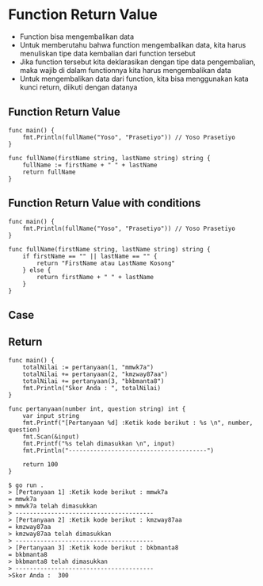 # Function Return Value
- Function bisa mengembalikan data
- Untuk memberutahu bahwa function mengembalikan data, kita harus menuliskan tipe data kembalian dari function tersebut
- Jika function tersebut kita deklarasikan dengan tipe data pengembalian, maka wajib di dalam functionnya kita harus mengembalikan data
- Untuk mengembalikan data dari function, kita bisa menggunakan kata kunci return, diikuti dengan datanya


## Function Return Value
``` golang
func main() {
	fmt.Println(fullName("Yoso", "Prasetiyo")) // Yoso Prasetiyo
}

func fullName(firstName string, lastName string) string {
	fullName := firstName + " " + lastName
	return fullName
}
```

## Function Return Value with conditions
``` golang
func main() {
	fmt.Println(fullName("Yoso", "Prasetiyo")) // Yoso Prasetiyo
}

func fullName(firstName string, lastName string) string {
	if firstName == "" || lastName == "" {
		return "FirstName atau LastName Kosong"
	} else {
		return firstName + " " + lastName 
	}
}
```

## Case
## Return
``` golang
func main() {
	totalNilai := pertanyaan(1, "mmwk7a")
	totalNilai += pertanyaan(2, "kmzway87aa")
	totalNilai += pertanyaan(3, "bkbmanta8")
	fmt.Println("Skor Anda : ", totalNilai)
}

func pertanyaan(number int, question string) int {
	var input string
	fmt.Printf("[Pertanyaan %d] :Ketik kode berikut : %s \n", number, question)
	fmt.Scan(&input)
	fmt.Printf("%s telah dimasukkan \n", input)
	fmt.Println("---------------------------------------")

	return 100
}
```
```
$ go run .
> [Pertanyaan 1] :Ketik kode berikut : mmwk7a 
= mmwk7a
> mmwk7a telah dimasukkan 
> ---------------------------------------
> [Pertanyaan 2] :Ketik kode berikut : kmzway87aa
= kmzway87aa
> kmzway87aa telah dimasukkan 
> ---------------------------------------
> [Pertanyaan 3] :Ketik kode berikut : bkbmanta8
= bkbmanta8
> bkbmanta8 telah dimasukkan 
> ---------------------------------------
>Skor Anda :  300
```
